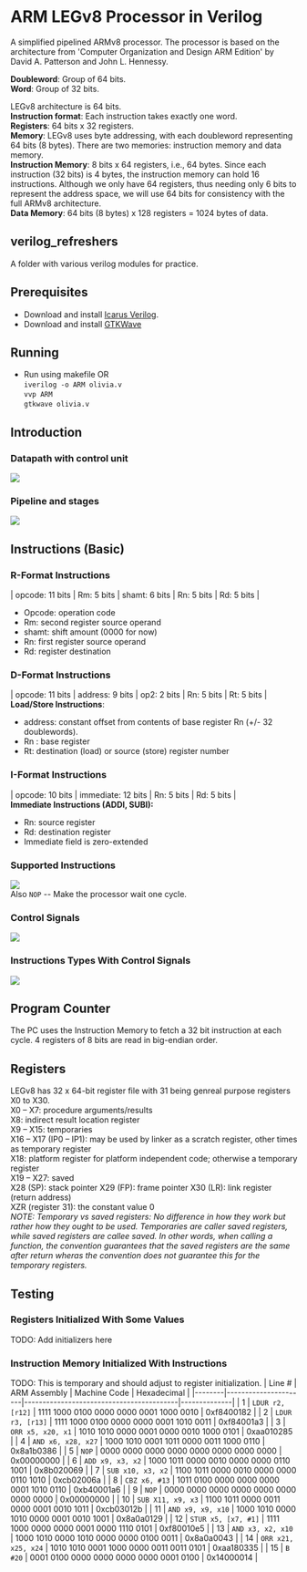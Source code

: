 # ARM LEGv8 Processor in Verilog
A simplified pipelined ARMv8 processor. The processor is based on the architecture from 'Computer Organization and Design ARM Edition' by David A. Patterson and John L. Hennessy.  
  
__Doubleword__: Group of 64 bits.    
__Word__: Group of 32 bits.  

LEGv8 architecture is 64 bits.   
__Instruction format__: Each instruction takes exactly one word.  
__Registers__: 64 bits x 32 registers.   
__Memory__: LEGv8 uses byte addressing, with each doubleword representing 64 bits (8 bytes). There are two memories: instruction memory and data memory.    
__Instruction Memory__: 8 bits x 64 registers, i.e., 64 bytes. Since each instruction (32 bits) is 4 bytes, the instruction memory can hold 16 instructions. Although we only have 64 registers, thus needing only 6 bits to represent the address space, we will use 64 bits for consistency with the full ARMv8 architecture.  
__Data Memory__: 64 bits (8 bytes) x 128 registers = 1024 bytes of data.

## verilog_refreshers
A folder with various verilog modules for practice.

## Prerequisites
- Download and install [Icarus Verilog](https://bleyer.org/icarus/).
- Download and install [GTKWave](http://gtkwave.sourceforge.net/)

## Running
- Run using makefile OR     
`iverilog -o ARM olivia.v`  
`vvp ARM`    
`gtkwave olivia.v`

## Introduction
### Datapath with control unit  
![](./img/armLegWithControlAndUncondBranch.png)

### Pipeline and stages
![](./img/pipelinedArmLeg.png)

## Instructions (Basic)
### R-Format Instructions
| opcode: 11 bits | Rm: 5 bits | shamt: 6 bits | Rn: 5 bits | Rd: 5 bits |
- Opcode: operation code
- Rm: second register source operand
- shamt: shift amount (0000 for now)
- Rn: first register source operand
- Rd: register destination

### D-Format Instructions
| opcode: 11 bits | address: 9 bits | op2: 2 bits | Rn: 5 bits | Rt: 5 bits |   
__Load/Store Instructions__:
- address: constant offset from contents of base register Rn (+/- 32 doublewords).
- Rn : base register
- Rt: destination (load) or source (store) register number

### I-Format Instructions
| opcode: 10 bits | immediate: 12 bits | Rn: 5 bits | Rd: 5 bits |  
__Immediate Instructions (ADDI, SUBI):__    
- Rn: source register
- Rd: destination register  
- Immediate field is zero-extended   

### Supported Instructions
![](./img/instructions.png)     
Also `NOP` -- Make the processor wait one cycle.

### Control Signals  
![](./img/control_signals.png)

### Instructions Types With Control Signals
![](./img/instructions_controls.png)

## Program Counter
The PC uses the Instruction Memory to fetch a 32 bit instruction at each cycle. 4 registers of 8 bits are read in big-endian order.

## Registers
LEGv8 has 32 x 64-bit register file with 31 being genreal purpose registers X0 to X30.  
X0 – X7: procedure arguments/results    
X8: indirect result location register   
X9 – X15: temporaries   
X16 – X17 (IP0 – IP1): may be used by linker as a scratch register, other times as temporary register   
X18:  platform register for platform independent code; otherwise a temporary register   
X19 – X27: saved    
X28 (SP): stack pointer 
X29 (FP): frame pointer 
X30 (LR): link register (return address)    
XZR (register 31): the constant value 0     
*NOTE: Temporary vs saved registers: No difference in how they work but rather how they ought to be used. Temporaries are caller saved registers, while saved registers are callee saved. In other words, when calling a function, the convention guarantees that the saved registers are the same after return wheras the convention does not guarantee this for the temporary registers.*

## Testing
### Registers Initialized With Some Values
TODO: Add initializers here

### Instruction Memory Initialized With Instructions
TODO: This is temporary and should adjust to register initialization.
| Line # | ARM Assembly         | Machine Code                             | Hexadecimal  |
|--------|----------------------|------------------------------------------|--------------|
| 1      | `LDUR r2, [r12]`       | 1111 1000 0100 0000 0000 0001 1000 0010  | 0xf8400182   |
| 2      | `LDUR r3, [r13]`       | 1111 1000 0100 0000 0000 0001 1010 0011  | 0xf84001a3   |
| 3      | `ORR x5, x20, x1`      | 1010 1010 0000 0001 0000 0010 1000 0101  | 0xaa010285   |
| 4      | `AND x6, x28, x27`     | 1000 1010 0001 1011 0000 0011 1000 0110  | 0x8a1b0386   |
| 5      | `NOP`                  | 0000 0000 0000 0000 0000 0000 0000 0000  | 0x00000000   |
| 6      | `ADD x9, x3, x2`       | 1000 1011 0000 0010 0000 0000 0110 1001  | 0x8b020069   |
| 7      | `SUB x10, x3, x2`      | 1100 1011 0000 0010 0000 0000 0110 1010  | 0xcb02006a   |
| 8      | `CBZ x6, #13`          | 1011 0100 0000 0000 0000 0001 1010 0110  | 0xb40001a6   |
| 9      | `NOP`                  | 0000 0000 0000 0000 0000 0000 0000 0000  | 0x00000000   |
| 10     | `SUB X11, x9, x3`      | 1100 1011 0000 0011 0000 0001 0010 1011  | 0xcb03012b   |
| 11     | `AND x9, x9, x10`      | 1000 1010 0000 1010 0000 0001 0010 1001  | 0x8a0a0129   |
| 12     | `STUR x5, [x7, #1]`    | 1111 1000 0000 0000 0001 0000 1110 0101  | 0xf80010e5   |
| 13     | `AND x3, x2, x10`      | 1000 1010 0000 1010 0000 0000 0100 0011  | 0x8a0a0043   |
| 14     | `ORR x21, x25, x24`    | 1010 1010 0001 1000 0000 0011 0011 0101  | 0xaa180335   |
| 15     | `B #20`                | 0001 0100 0000 0000 0000 0000 0001 0100  | 0x14000014   |
